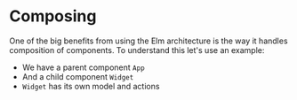 # Composing

One of the big benefits from using the Elm architecture is the way it handles composition of components. To understand this let's use an example:

- We have a parent component `App`
- And a child component `Widget`
- `Widget` has its own model and actions


